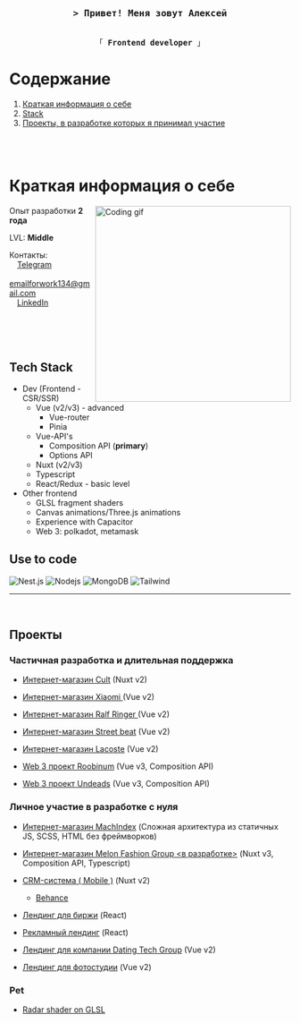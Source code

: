 <!-- Intro  -->
<br>
<br>
<h3 align="center">
        <samp>&gt; Привет! Меня зовут <b>Алексей</b>
        </samp>
</h3>

<p align="center">
  <samp>
    <br>
    「 <b>Frontend developer</b> 」
    <br>
  </samp>
</p>

# Содержание

1. [Краткая информация о себе](#about)
2. [Stack](#stack)
3. [Проекты, в разработке которых я принимал участие](#projects)
<br>
<br>

# Краткая информация о себе
<p id="about">
 <img align="right" width="350" src="https://raw.githubusercontent.com/alsiam/alsiam/main/assets/programmer.gif" alt="Coding gif" />

  Опыт разработки <b>2 года</b>

  LVL: <b>Middle</b>

 Контакты:
 <br>
 &emsp;<a href="https://t.me/Darkkkstranger">Telegram</a>
 <br>
 &emsp;<a href="mailto:emailforwork134@gmail.com">emailforwork134@gmail.com</a>
 <br>
 &emsp;<a href="https://www.linkedin.com/in/aleksei-rybko-622874179/">LinkedIn</a>
</p>

<br/>
<br/>
<br/>

## Tech Stack <span id="stack"></span>

- Dev (Frontend - CSR/SSR)
  - Vue (v2/v3) - advanced
    - Vue-router
    - Pinia
  - Vue-API's
    - Composition API (**primary**)
    - Options API
  - Nuxt (v2/v3)
  - Typescript
  - React/Redux - basic level
- Other frontend
  - GLSL fragment shaders
  - Canvas animations/Three.js animations
  - Experience with Capacitor
  - Web 3: polkadot, metamask

## Use to code

![Nest.js](https://img.shields.io/badge/nest.js-000000?style=for-the-badge&logo=nextdotjs&logoColor=white)
![Nodejs](https://img.shields.io/badge/Nodejs-3C873A?style=for-the-badge&labelColor=black&logo=node.js&logoColor=3C873A)
![MongoDB](https://img.shields.io/badge/MongoDB-4EA94B?style=for-the-badge&logo=mongodb&logoColor=white)
![Tailwind](https://img.shields.io/badge/Tailwind_CSS-092749?style=for-the-badge&logo=tailwindcss&logoColor=06B6D4&labelColor=000000)

<hr/>
<br/>

## Проекты <span id="projects"></span>
### Частичная разработка и длительная поддержка
- [Интернет-магазин Cult](https://cult-brand.ru) (Nuxt v2)
- [Интернет-магазин Xiaomi ](https://ru-mi.com/) (Vue v2)
- [Интернет-магазин Ralf Ringer ](https://ralf.ru/) (Vue v2)
- [Интернет-магазин Street beat](https://street-beat.ru/) (Vue v2)
- [Интернет-магазин Lacoste](https://lacoste.ru/) (Vue v2)

- [Web 3 проект Roobinum](https://roobinium.ca/) (Vue v3, Composition API)
- [Web 3 проект Undeads](https://undeads.com/) (Vue v3, Composition API)

### Личное участие в разработке с нуля
- [Интернет-магазин MachIndex](https://machindex.ru/) (Сложная архитектура из статичных JS, SCSS, HTML без фреймворков)
- [Интернет-магазин Melon Fashion Group <в разработке>](https://ru.fashionnetwork.com/news/Melon-fashion-group-prezentoval-novyy-brend-idol,1505297.html) (Nuxt v3, Composition API, Typescript)
- [CRM-система ( Mobile )](https://easyus.app) (Nuxt v2)
  - [Behance](https://www.behance.net/gallery/131650661/EasyUs-CRM-System-UXUI)

- [Лендинг для биржи](http://rebel.roobin.xyz/) (React)
- [Рекламный лендинг](http://horizon.roobin.xyz/) (React)
- [Лендинг для компании Dating Tech Group](https://dating-vacancy.vercel.app/) (Vue v2)
- [Лендинг для фотостудии](https://photo-samara.vercel.app/) (Vue v2)
  
### Pet
- [Radar shader on GLSL ](https://codesandbox.io/s/glsl-fragment-shader-forked-rgs5m2)
